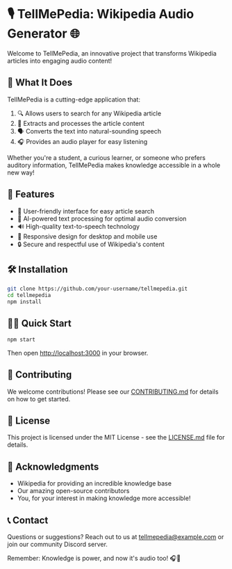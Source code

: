 # 🎙️ TellMePedia: Wikipedia Audio Generator 🌐

Welcome to TellMePedia, an innovative project that transforms Wikipedia articles into engaging audio content!

## 🌟 What It Does

TellMePedia is a cutting-edge application that:

1. 🔍 Allows users to search for any Wikipedia article
2. 📝 Extracts and processes the article content
3. 🗣️ Converts the text into natural-sounding speech
4. 🎧 Provides an audio player for easy listening

Whether you're a student, a curious learner, or someone who prefers auditory information, TellMePedia makes knowledge accessible in a whole new way!

## 🚀 Features

- 🌈 User-friendly interface for easy article search
- 🧠 AI-powered text processing for optimal audio conversion
- 🔊 High-quality text-to-speech technology
- 📱 Responsive design for desktop and mobile use
- 🔒 Secure and respectful use of Wikipedia's content

## 🛠️ Installation

```bash
git clone https://github.com/your-username/tellmepedia.git
cd tellmepedia
npm install
```

## 🏃‍♂️ Quick Start

```bash
npm start
```

Then open [http://localhost:3000](http://localhost:3000) in your browser.

## 🤝 Contributing

We welcome contributions! Please see our [CONTRIBUTING.md](CONTRIBUTING.md) for details on how to get started.

## 📜 License

This project is licensed under the MIT License - see the [LICENSE.md](LICENSE.md) file for details.

## 🙌 Acknowledgments

- Wikipedia for providing an incredible knowledge base
- Our amazing open-source contributors
- You, for your interest in making knowledge more accessible!

## 📞 Contact

Questions or suggestions? Reach out to us at tellmepedia@example.com or join our community Discord server.

Remember: Knowledge is power, and now it's audio too! 🎧🌟
